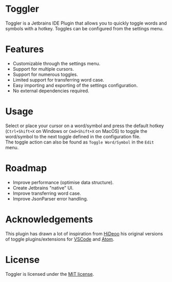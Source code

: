 # Toggler

Toggler is a Jetbrains IDE Plugin that allows you to quickly toggle words and symbols with a hotkey. 
Toggles can be configured from the settings menu.


# Features

- Customizable through the settings menu.
- Support for multiple cursors.
- Support for numerous toggles.
- Limited support for transferring word case.
- Easy importing and exporting of the settings configuration.
- No external dependencies required.

[comment]: <> (# Installation)


# Usage
Select or place your cursor on a word/symbol and press the default hotkey
(<code>Ctrl+Shift+X</code> on Windows or <code>Cmd+Shift+X</code> on MacOS) to
toggle the word/symbol to the next toggle defined in the configuration file.<br>
The toggle action can also be found as <code>Toggle Word/Symbol</code> in the <code>Edit</code> menu.

# Roadmap

- Improve performance (optimise data structure).
- Create Jetbrains "native" UI.
- Improve transferring word case.
- Improve JsonParser error handling.

# Acknowledgements
This plugin has drawn a lot of inspiration from <a href="https://github.com/HiDeoo">HiDeoo</a> his
original versions of toggle plugins/extensions
for <a href="https://marketplace.visualstudio.com/items?itemName=hideoo.toggler">VSCode</a>
and <a href="https://atom.io/packages/toggler">Atom</a>.

# License

Toggler is licensed under the [MIT license](LICENSE.md).
